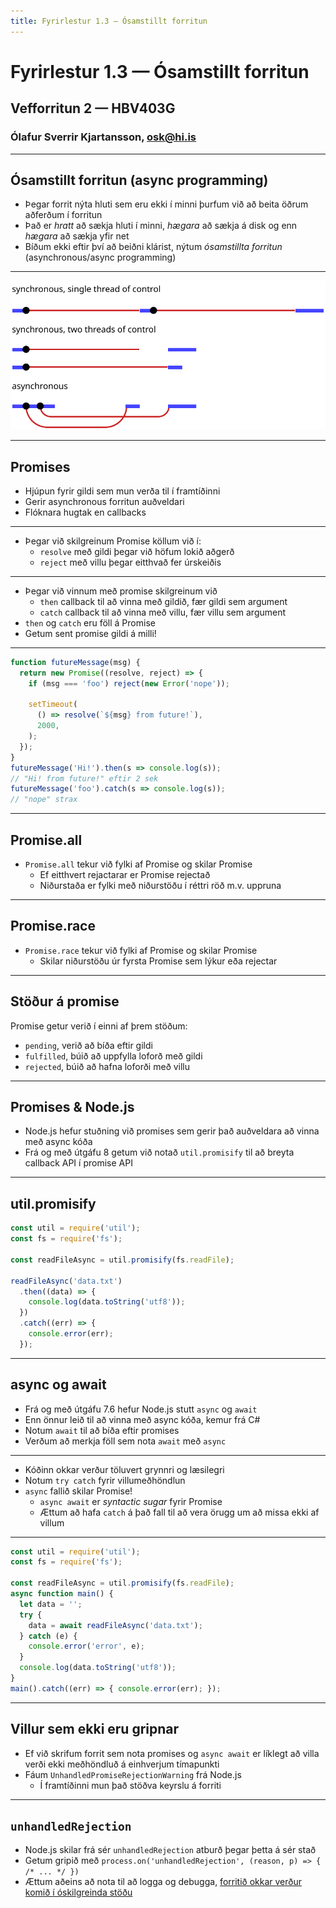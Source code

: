 ```yaml
---
title: Fyrirlestur 1.3 — Ósamstillt forritun
---
```


# Fyrirlestur 1.3 — Ósamstillt forritun

## Vefforritun 2 — HBV403G

### Ólafur Sverrir Kjartansson, [osk@hi.is](mailto:osk@hi.is)

---

## Ósamstillt forritun (async programming)

* Þegar forrit nýta hluti sem eru ekki í minni þurfum við að beita öðrum aðferðum í forritun
* Það er _hratt_ að sækja hluti í minni, _hægara_ að sækja á disk og enn _hægara_ að sækja yfir net
* Bíðum ekki eftir því að beiðni klárist, nýtum _ósamstillta forritun_ (asynchronous/async programming)

***

![Dæmi um mismunandi forritun](img/control-io.svg "Mynd frá https://eloquentjavascript.net/11_async.html")

***

## Promises

* Hjúpun fyrir gildi sem mun verða til í framtíðinni
* Gerir asynchronous forritun auðveldari
* Flóknara hugtak en callbacks

***

* Þegar við skilgreinum Promise köllum við í:
  - `resolve` með gildi þegar við höfum lokið aðgerð
  - `reject` með villu þegar eitthvað fer úrskeiðis

***

* Þegar við vinnum með promise skilgreinum við
  - `then` callback til að vinna með gildið, fær gildi sem argument
  - `catch` callback til að vinna með villu, fær villu sem argument
* `then` og `catch` eru föll á Promise
* Getum sent promise gildi á milli!

***

```javascript
function futureMessage(msg) {
  return new Promise((resolve, reject) => {
    if (msg === 'foo') reject(new Error('nope'));

    setTimeout(
      () => resolve(`${msg} from future!`),
      2000,
    );
  });
}
futureMessage('Hi!').then(s => console.log(s));
// "Hi! from future!" eftir 2 sek
futureMessage('foo').catch(s => console.log(s));
// "nope" strax
```

***

## Promise.all

* `Promise.all` tekur við fylki af Promise og skilar Promise
  - Ef eitthvert rejactarar er Promise rejectað
  - Niðurstaða er fylki með niðurstöðu í réttri röð m.v. uppruna

***

## Promise.race

* `Promise.race` tekur við fylki af Promise og skilar Promise
  - Skilar niðurstöðu úr fyrsta Promise sem lýkur eða rejectar

***

## Stöður á promise

Promise getur verið í einni af þrem stöðum:

* `pending`, verið að bíða eftir gildi
* `fulfilled`, búið að uppfylla loforð með gildi
* `rejected`, búið að hafna loforði með villu

***

## Promises & Node.js

* Node.js hefur stuðning við promises sem gerir það auðveldara að vinna með async kóða
* Frá og með útgáfu 8 getum við notað `util.promisify` til að breyta callback API í promise API

***

## util.promisify

```javascript
const util = require('util');
const fs = require('fs');

const readFileAsync = util.promisify(fs.readFile);

readFileAsync('data.txt')
  .then((data) => {
    console.log(data.toString('utf8'));
  })
  .catch((err) => {
    console.error(err);
  });
```

***

## async og await

* Frá og með útgáfu 7.6 hefur Node.js stutt `async` og `await`
* Enn önnur leið til að vinna með async kóða, kemur frá C#
* Notum `await` til að bíða eftir promises
* Verðum að merkja föll sem nota `await` með `async`

***

* Kóðinn okkar verður töluvert grynnri og læsilegri
* Notum `try catch` fyrir villumeðhöndlun
* `async` fallið skilar Promise!
  - `async await` er _syntactic sugar_ fyrir Promise
  - Ættum að hafa `catch` á það fall til að vera örugg um að missa ekki af villum

***

```javascript
const util = require('util');
const fs = require('fs');

const readFileAsync = util.promisify(fs.readFile);
async function main() {
  let data = '';
  try {
    data = await readFileAsync('data.txt');
  } catch (e) {
    console.error('error', e);
  }
  console.log(data.toString('utf8'));
}
main().catch((err) => { console.error(err); });
```

***

## Villur sem ekki eru gripnar

* Ef við skrifum forrit sem nota promises og `async await` er líklegt að villa verði ekki meðhöndluð á einhverjum tímapunkti
* Fáum `UnhandledPromiseRejectionWarning` frá Node.js
  - Í framtíðinni mun það stöðva keyrslu á forriti

***

## `unhandledRejection`

* Node.js skilar frá sér `unhandledRejection` atburð þegar þetta á sér stað
* Getum gripið með `process.on('unhandledRejection', (reason, p) => { /* ... */ })`
* Ættum aðeins að nota til að logga og debugga, [forritið okkar verður komið í óskilgreinda stöðu](https://nodejs.org/api/process.html#process_warning_using_uncaughtexception_correctly)
